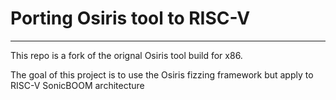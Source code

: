 # Porting Osiris tool to RISC-V

----

This repo is a fork of the orignal Osiris tool build for x86.

The goal of this project is to use the Osiris fizzing framework but apply to RISC-V SonicBOOM architecture